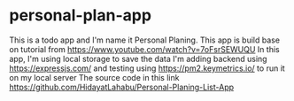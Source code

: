 # personal-plan-app
This is a todo app and I'm name it Personal Planing.
This app is build base on tutorial from https://www.youtube.com/watch?v=7oFsrSEWUQU
In this app, I'm using local storage to save the data
I'm adding backend using https://expressjs.com/ and testing using https://pm2.keymetrics.io/ to run it on my local server
The source code in this link https://github.com/HidayatLahabu/Personal-Planing-List-App
